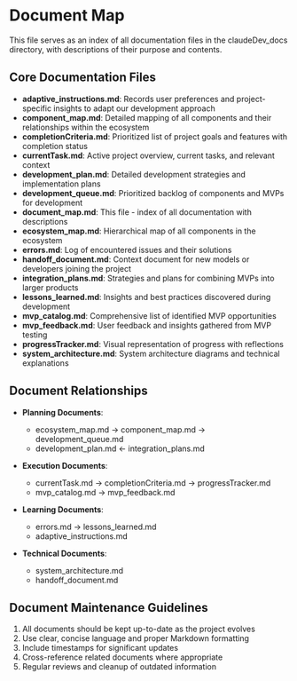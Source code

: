 # Document Map

This file serves as an index of all documentation files in the claudeDev_docs directory, with descriptions of their purpose and contents.

## Core Documentation Files

- **adaptive_instructions.md**: Records user preferences and project-specific insights to adapt our development approach
- **component_map.md**: Detailed mapping of all components and their relationships within the ecosystem
- **completionCriteria.md**: Prioritized list of project goals and features with completion status
- **currentTask.md**: Active project overview, current tasks, and relevant context
- **development_plan.md**: Detailed development strategies and implementation plans
- **development_queue.md**: Prioritized backlog of components and MVPs for development
- **document_map.md**: This file - index of all documentation with descriptions
- **ecosystem_map.md**: Hierarchical map of all components in the ecosystem
- **errors.md**: Log of encountered issues and their solutions
- **handoff_document.md**: Context document for new models or developers joining the project
- **integration_plans.md**: Strategies and plans for combining MVPs into larger products
- **lessons_learned.md**: Insights and best practices discovered during development
- **mvp_catalog.md**: Comprehensive list of identified MVP opportunities
- **mvp_feedback.md**: User feedback and insights gathered from MVP testing
- **progressTracker.md**: Visual representation of progress with reflections
- **system_architecture.md**: System architecture diagrams and technical explanations

## Document Relationships

- **Planning Documents**:
  - ecosystem_map.md → component_map.md → development_queue.md
  - development_plan.md ← integration_plans.md
  
- **Execution Documents**:
  - currentTask.md → completionCriteria.md → progressTracker.md
  - mvp_catalog.md → mvp_feedback.md
  
- **Learning Documents**:
  - errors.md → lessons_learned.md
  - adaptive_instructions.md
  
- **Technical Documents**:
  - system_architecture.md
  - handoff_document.md

## Document Maintenance Guidelines

1. All documents should be kept up-to-date as the project evolves
2. Use clear, concise language and proper Markdown formatting
3. Include timestamps for significant updates
4. Cross-reference related documents where appropriate
5. Regular reviews and cleanup of outdated information
